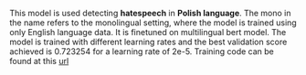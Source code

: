 This model is used detecting **hatespeech** in **Polish language**. The mono in the name refers to the monolingual setting, where the model is trained using only English language data. It is finetuned on multilingual bert model.
The model is trained with different learning rates and the best validation score achieved is 0.723254 for a learning rate of 2e-5. Training code can be found at this [url](https://github.com/punyajoy/DE-LIMIT)
